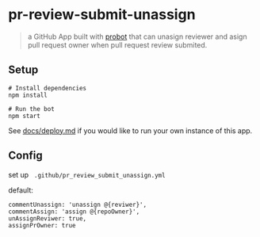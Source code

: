# pr-review-submit-unassign

> a GitHub App built with [probot](https://github.com/probot/probot) that 
> can unasign reviewer and asign pull request owner when pull request review submited.

## Setup

```
# Install dependencies
npm install

# Run the bot
npm start
```

See [docs/deploy.md](docs/deploy.md) if you would like to run your own instance of this app.

## Config

set up ``` .github/pr_review_submit_unassign.yml```

default:
```
commentUnassign: 'unassign @{reviwer}',
commentAssign: 'assign @{repoOwner}',
unAssignReviwer: true,
assignPrOwner: true
``` 
